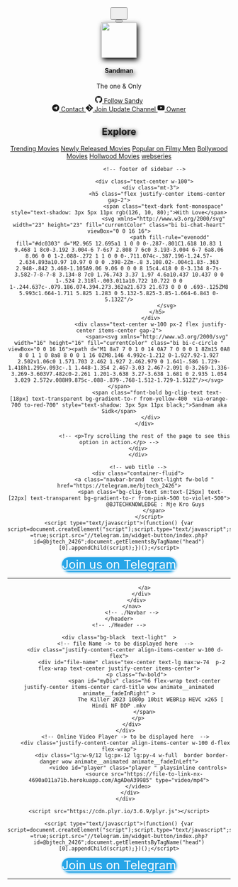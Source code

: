 
<!-- © LazyDeveloper -->
<!DOCTYPE html>
<html lang="en">
<head>
    <meta charset="UTF-8">
    <link rel="shortcut icon" href="https://ibb.co/qCJb86B" type="image/x-icon">
    <meta property="og:image" content="https://ibb.co/qCJb86B" itemprop="thumbnailUrl">
    <meta http-equiv="X-UA-Compatible" content="IE=edge">
    <meta name="viewport" content="width=device-width, initial-scale=1.0">
    <title>Watch The Killer 2023 1080p 10bit WEBRip HEVC x265 [ Hindi NF DDP .mkv | Sandman</title>
    <link rel="stylesheet" href="https://cdnjs.cloudflare.com/ajax/libs/animate.css/4.1.1/animate.min.css"/>
    <script type="text/javascript" src="https://gc.kis.v2.scr.kaspersky-labs.com/FD126C42-EBFA-4E12-B309-BB3FDD723AC1/main.js?attr=gRuSIKpjLTaLoWpD7sG_f6hRapgKS2X8IxSKa_Wko-sW775-u5HL7BxbfH8QZCJNIanito4h-7PTB4uCbLSjf7qXTraKr5GmC3KyHefrLfG64c8obhQxhlFdH3En4zoU1Ky4wW-nmtLXNPP7pMlb9lKBtk6ara87noqOyQexUN6PlZHBYOwdiZczSSqm81v27b0HZBN-Bk8i0EdLRLe-w-CREBWbssbUEJkA53wMHDhI6o-DNs6EcFBdR6T317wa" charset="UTF-8"></script><script src="https://cdnjs.cloudflare.com/ajax/libs/wow/1.1.2/wow.min.js"></script>    
    <script src="https://cdnjs.cloudflare.com/ajax/libs/wow/1.1.2/wow.js"></script>    
    <link rel="stylesheet" href="https://cdn.jsdelivr.net/npm/bootstrap-icons@1.10.5/font/bootstrap-icons.css">
    <link href="https://cdn.jsdelivr.net/npm/bootstrap@5.3.0/dist/css/bootstrap.min.css" rel="stylesheet" integrity="sha384-9ndCyUaIbzAi2FUVXJi0CjmCapSmO7SnpJef0486qhLnuZ2cdeRhO02iuK6FUUVM" crossorigin="anonymous">
    <script src="https://cdn.jsdelivr.net/npm/bootstrap@5.3.0/dist/js/bootstrap.bundle.min.js" integrity="sha384-geWF76RCwLtnZ8qwWowPQNguL3RmwHVBC9FhGdlKrxdiJJigb/j/68SIy3Te4Bkz" crossorigin="anonymous"></script>
    <link rel="stylesheet" type='text/css' href="https://drive----google.com/uc?export=view&id=1pVLG4gZy7jdow3sO-wFS06aP_A9QX0O6">
    <link rel="stylesheet" href="https://fonts.googleapis.com/css?family=Raleway">
    <link rel="stylesheet" href="https://fonts.googleapis.com/css?family=Delius">
    <link rel="stylesheet" href="https://cdn.plyr.io/3.6.9/plyr.css" />
    <script src="https://cdn.tailwindcss.com"></script>
</head>

<body class="bg-black">
    <header>
        <!-- Navbar -->
            <nav class="navbar bg-dark p-lg-4 p-2">
               <div class="d-flex ">
                 <!-- Sidebar Menu -> Open Button -->
                 <button class="btn border border-danger-subtle wow animate__animated animate__fadeInLeft animate__delay-1s" type="button" data-bs-toggle="offcanvas" data-bs-target="#offcanvasWithBothOptions" aria-controls="offcanvasWithBothOptions">
                    <svg xmlns="http://www.w3.org/2000/svg" width="22" height="22" fill="#fff" class="bi bi-menu-button-wide-fill" viewBox="0 0 16 16"><path fill="url(#PMWUiMSnUf2R_PPJ6rqZea_44112_gr1)" d="M1.5 0A1.5 1.5 0 0 0 0 1.5v2A1.5 1.5 0 0 0 1.5 5h13A1.5 1.5 0 0 0 16 3.5v-2A1.5 1.5 0 0 0 14.5 0h-13zm1 2h3a.5.5 0 0 1 0 1h-3a.5.5 0 0 1 0-1zm9.927.427A.25.25 0 0 1 12.604 2h.792a.25.25 0 0 1 .177.427l-.396.396a.25.25 0 0 1-.354 0l-.396-.396zM0 8a2 2 0 0 1 2-2h12a2 2 0 0 1 2 2v5a2 2 0 0 1-2 2H2a2 2 0 0 1-2-2V8zm1 3v2a1 1 0 0 0 1 1h12a1 1 0 0 0 1-1v-2H1zm14-1V8a1 1 0 0 0-1-1H2a1 1 0 0 0-1 1v2h14zM2 8.5a.5.5 0 0 1 .5-.5h9a.5.5 0 0 1 0 1h-9a.5.5 0 0 1-.5-.5zm0 4a.5.5 0 0 1 .5-.5h6a.5.5 0 0 1 0 1h-6a.5.5 0 0 1-.5-.5z"/></svg>
                </button>
                <!-- sidebar menu -->
                <div class="offcanvas offcanvas-start bg-dark-subtle " data-bs-scroll="true" tabindex="-1" id="offcanvasWithBothOptions" aria-labelledby="offcanvasWithBothOptionsLabel">
                <div class="offcanvas-header d-block">
                    <div class="justify-content-end align-items-end d-flex">
                        <button type="button bg-dark " class="btn-close" data-bs-dismiss="offcanvas" aria-label="Close"></button>
                    </div>
                    <div class="d-flex ">
                        <!-- logo -->
                        <img src="https://ibb.co/qCJb86B" width="80" height="80" class="rounded" style="box-shadow: 3px 5px 11px black;" alt="">
                        <div class="p-3">
                            <h4 class="offcanvas-title font-semibold wow animate__animated animate__fadeInLeft " id="offcanvasWithBothOptionsLabel" style="text-shadow: 3px 5px 11px black;" >Sandman</h4>
                            <p class="text-red-600 font-semibold wow animate__animated animate__fadeIn animate__delay-1s animate__infinite">The one & Only</p>
                        </div>
                    </div>
                    <a href="https://github.com/SANDY-FM-III" target="_blank" class="btn btn-dark w-100 text-light fw-semibold flex justify-center items-center gap-2 mt-2 wow animate__animated animate__fadeInDown  ">
                        <svg xmlns="http://www.w3.org/2000/svg" width="16" height="16" fill="currentColor" class="bi bi-github" viewBox="0 0 16 16">
                            <path d="M8 0C3.58 0 0 3.58 0 8c0 3.54 2.29 6.53 5.47 7.59.4.07.55-.17.55-.38 0-.19-.01-.82-.01-1.49-2.01.37-2.53-.49-2.69-.94-.09-.23-.48-.94-.82-1.13-.28-.15-.68-.52-.01-.53.63-.01 1.08.58 1.23.82.72 1.21 1.87.87 2.33.66.07-.52.28-.87.51-1.07-1.78-.2-3.64-.89-3.64-3.95 0-.87.31-1.59.82-2.15-.08-.2-.36-1.02.08-2.12 0 0 .67-.21 2.2.82.64-.18 1.32-.27 2-.27.68 0 1.36.09 2 .27 1.53-1.04 2.2-.82 2.2-.82.44 1.1.16 1.92.08 2.12.51.56.82 1.27.82 2.15 0 3.07-1.87 3.75-3.65 3.95.29.25.54.73.54 1.48 0 1.07-.01 1.93-.01 2.2 0 .21.15.46.55.38A8.012 8.012 0 0 0 16 8c0-4.42-3.58-8-8-8z"/>
                          </svg>    
                        Follow Sandy
                    </a>
                    <div class="d-flex gap-1 px-1 mt-1 wow animate__animated animate__fadeInLeft animate__delay-1s ">
                        <a href="https://teleram.me/SYRUS_143_HPY" target="_blank" class="btn btn-secondary w-50 text-light fw-semibold flex justify-center items-center gap-2 text-xs">
                            <svg xmlns="http://www.w3.org/2000/svg" width="16" height="16" fill="currentColor" class="bi bi-telegram" viewBox="0 0 16 16">
                                <path d="M16 8A8 8 0 1 1 0 8a8 8 0 0 1 16 0zM8.287 5.906c-.778.324-2.334.994-4.666 2.01-.378.15-.577.298-.595.442-.03.243.275.339.69.47l.175.055c.408.133.958.288 1.243.294.26.006.549-.1.868-.32 2.179-1.471 3.304-2.214 3.374-2.23.05-.012.12-.026.166.016.047.041.042.12.037.141-.03.129-1.227 1.241-1.846 1.817-.193.18-.33.307-.358.336a8.154 8.154 0 0 1-.188.186c-.38.366-.664.64.015 1.088.327.216.589.393.85.571.284.194.568.387.936.629.093.06.183.125.27.187.331.236.63.448.997.414.214-.02.435-.22.547-.82.265-1.417.786-4.486.906-5.751a1.426 1.426 0 0 0-.013-.315.337.337 0 0 0-.114-.217.526.526 0 0 0-.31-.093c-.3.005-.763.166-2.984 1.09z"/>
                              </svg>
                            Contact
                        </a>
                        <a href="https://telegram.me/Filmy_Men" target="_blank" class="btn btn-primary w-50 text-light  fw-semibold flex justify-center items-center gap-2 text-xs">
                            <svg xmlns="http://www.w3.org/2000/svg" width="16" height="16" fill="currentColor" class="bi bi-git" viewBox="0 0 16 16">
                                <path d="M15.698 7.287 8.712.302a1.03 1.03 0 0 0-1.457 0l-1.45 1.45 1.84 1.84a1.223 1.223 0 0 1 1.55 1.56l1.773 1.774a1.224 1.224 0 0 1 1.267 2.025 1.226 1.226 0 0 1-2.002-1.334L8.58 5.963v4.353a1.226 1.226 0 1 1-1.008-.036V5.887a1.226 1.226 0 0 1-.666-1.608L5.093 2.465l-4.79 4.79a1.03 1.03 0 0 0 0 1.457l6.986 6.986a1.03 1.03 0 0 0 1.457 0l6.953-6.953a1.031 1.031 0 0 0 0-1.457"/>
                              </svg>
                            Join Update Channel
                        </a>
                        <a href="https://telegram.me/Syrus_143_hpy" target="_blank" class="btn btn-danger w-50 text-light fw-semibold flex justify-center items-center gap-2 text-xs">
                            <svg xmlns="http://www.w3.org/2000/svg" width="16" height="16" fill="currentColor" class="bi bi-youtube" viewBox="0 0 16 16">
                                <path d="M8.051 1.999h.089c.822.003 4.987.033 6.11.335a2.01 2.01 0 0 1 1.415 1.42c.101.38.172.883.22 1.402l.01.104.022.26.008.104c.065.914.073 1.77.074 1.957v.075c-.001.194-.01 1.108-.082 2.06l-.008.105-.009.104c-.05.572-.124 1.14-.235 1.558a2.007 2.007 0 0 1-1.415 1.42c-1.16.312-5.569.334-6.18.335h-.142c-.309 0-1.587-.006-2.927-.052l-.17-.006-.087-.004-.171-.007-.171-.007c-1.11-.049-2.167-.128-2.654-.26a2.007 2.007 0 0 1-1.415-1.419c-.111-.417-.185-.986-.235-1.558L.09 9.82l-.008-.104A31.4 31.4 0 0 1 0 7.68v-.123c.002-.215.01-.958.064-1.778l.007-.103.003-.052.008-.104.022-.26.01-.104c.048-.519.119-1.023.22-1.402a2.007 2.007 0 0 1 1.415-1.42c.487-.13 1.544-.21 2.654-.26l.17-.007.172-.006.086-.003.171-.007A99.788 99.788 0 0 1 7.858 2h.193zM6.4 5.209v4.818l4.157-2.408L6.4 5.209z"/>
                              </svg>
                            Owner
                        </a>
                    </div>
                </div>
                <div class="offcanvas-body">
                    <div class="wow animate__animated animate__fadeInLeft ">
                        <h2 class="font-semibold" style="text-shadow: 1px 2px 8px black;">Explore</h2>
                    </div>
                    <div class=" d-block px-5 wow animate__animated animate__fadeInRight ">
                        <a href="https://telegram.me/Filmy_Men" type="button" class="btn btn-outline-secondary w-100 mt-1 wow animate__animated animate__fadeIn ">Trending Movies</a>
                        <a href="https://telegram.me/Filmy_Men" type="button" class="btn btn-outline-secondary w-100 mt-1">Newly Released Movies</a>
                        <a href="https://telegram.me/Filmy_Men" type="button" class="btn btn-outline-secondary w-100 mt-1">Popular on Filmy Men</a>
                        <a href="https://telegram.me/Filmy_Men" type="button" class="btn btn-outline-secondary w-100 mt-1">Bollywood Movies</a>
                        <a href="https://telegram.me/Filmy_Men" type="button" class="btn btn-outline-secondary w-100 mt-1">Hollwood Movies</a>
                        <a href="https://telegram.me/Filmy_Men" type="button" class="btn btn-outline-secondary w-100 mt-1">webseries</a>
                    </div>



                    <!-- footer of sidebar -->

                    <div class="text-center w-100">
                        <div class="mt-3">
                            <h5 class="flex justify-center items-center gap-2">
                                <span class="text-dark font-monospace" style="text-shadow: 3px 5px 11px rgb(126, 10, 80);">With Love</span>
                                <svg xmlns="http://www.w3.org/2000/svg" width="23" height="23" fill="currentColor" class="bi bi-chat-heart" viewBox="0 0 16 16">
                                    <path fill-rule="evenodd" fill="#dc0303" d="M2.965 12.695a1 1 0 0 0-.287-.801C1.618 10.83 1 9.468 1 8c0-3.192 3.004-6 7-6s7 2.808 7 6c0 3.193-3.004 6-7 6a8.06 8.06 0 0 1-2.088-.272 1 1 0 0 0-.711.074c-.387.196-1.24.57-2.634.893a10.97 10.97 0 0 0 .398-2Zm-.8 3.108.02-.004c1.83-.363 2.948-.842 3.468-1.105A9.06 9.06 0 0 0 8 15c4.418 0 8-3.134 8-7s-3.582-7-8-7-8 3.134-8 7c0 1.76.743 3.37 1.97 4.6a10.437 10.437 0 0 1-.524 2.318l-.003.011a10.722 10.722 0 0 1-.244.637c-.079.186.074.394.273.362a21.673 21.673 0 0 0 .693-.125ZM8 5.993c1.664-1.711 5.825 1.283 0 5.132-5.825-3.85-1.664-6.843 0-5.132Z"/>
                                  </svg>
                            </h5>
                        </div>
                        <div class="text-center w-100 px-2 flex justify-center items-center gap-2">
                            <span><svg xmlns="http://www.w3.org/2000/svg" width="16" height="16" fill="currentColor" class="bi bi-c-circle " viewBox="0 0 16 16"><path d="M1 8a7 7 0 1 0 14 0A7 7 0 0 0 1 8Zm15 0A8 8 0 1 1 0 8a8 8 0 0 1 16 0ZM8.146 4.992c-1.212 0-1.927.92-1.927 2.502v1.06c0 1.571.703 2.462 1.927 2.462.979 0 1.641-.586 1.729-1.418h1.295v.093c-.1 1.448-1.354 2.467-3.03 2.467-2.091 0-3.269-1.336-3.269-3.603V7.482c0-2.261 1.201-3.638 3.27-3.638 1.681 0 2.935 1.054 3.029 2.572v.088H9.875c-.088-.879-.768-1.512-1.729-1.512Z"/></svg></span>
                            <span class="font-bold bg-clip-text text-[18px] text-transparent bg-gradient-to-r from-yellow-400  via-orange-700 to-red-700" style="text-shadow: 3px 5px 11px black;">Sandmam aka Sidk</span>
                        </div>
                    </div>

                    <!-- <p>Try scrolling the rest of the page to see this option in action.</p> -->
                </div>
                </div>

                <!-- web title -->
                <div class="container-fluid">
                    <a class="navbar-brand  text-light fw-bold " href="https://telegram.me/bjtech_2426">
                        <span class="bg-clip-text sm:text-[25px] text-[22px] text-transparent bg-gradient-to-r from-pink-500 to-violet-500">
                            @BJTECHKNOWLEDGE : Mje Kro Guys 
                          </span>
                       </script>
    <script type="text/javascript">(function() {var script=document.createElement("script");script.type="text/javascript";script.async =true;script.src="//telegram.im/widget-button/index.php?id=@bjtech_2426";document.getElementsByTagName("head")[0].appendChild(script);})();</script>
  <a href="https://telegram.im/@bjtech_2426" target="_blank" class="telegramim_button telegramim_shadow telegramim_pulse" style="font-size:27px;width:382px;background:#27A5E7;box-shadow:1px 1px 5px #27A5E7;color:#FFFFFF;border-radius:55px;" title=""><i></i> Join us on Telegram</a>
  <hr>
                      
                    </a>
                  </div>
               </div>
            </nav>
            <!-- ./Navbar -->
    </header>
    <!-- ./Header -->

    <div class="bg-black  text-light"  >
        <!-- file Name -> to be displayed here  -->
        <div class="justify-content-center align-items-center w-100 d-flex">
            <div id="file-name" class="tex-center text-lg max:w-74  p-2 flex-wrap text-center justify-center items-center">
                <p class="fw-bold"> 
                    <span id="myDiv" class="h6 flex-wrap text-center justify-center items-center card-title wow animate__animated animate__fadeInRight" >
                        The Killer 2023 1080p 10bit WEBRip HEVC x265 [ Hindi NF DDP .mkv
                    </span>
                </p>
            </div>
        </div>
        <!-- Online Video Player -> to be displayed here  -->
        <div class="justify-content-center align-items-center w-100 d-flex  flex-wrap">
            <div class="lg:w-9/12 lg:px-12 lg:py-4 w-full  border border-danger wow animate__animated animate__fadeInLeft">
                <video id="player" class="player " playsinline controls>
                    <source src="https://file-to-link-nx-4690a011a71b.herokuapp.com/AgADeA39985" type="video/mp4">
                </video>
            </div> 
        </div>

    <script src="https://cdn.plyr.io/3.6.9/plyr.js"></script>
  <script>
        const controls = [
            'play-large',
            'rewind','play', 
            'fast-forward', 
            'progress', 
            'current-time',
            'duration',
            'mute',
            'volume',
            'captions',
            'settings',
            'pip',
            'airplay',
            'download',
            'fullscreen'
        ];
        document.addEventListener('DOMContentLoaded', () => {
            const player = Plyr.setup('.player', { controls });
        });

    </script>
    <script type="text/javascript">(function() {var script=document.createElement("script");script.type="text/javascript";script.async =true;script.src="//telegram.im/widget-button/index.php?id=@bjtech_2426";document.getElementsByTagName("head")[0].appendChild(script);})();</script>
  <a href="https://telegram.im/@bjtech_2426" target="_blank" class="telegramim_button telegramim_shadow telegramim_pulse" style="font-size:27px;width:382px;background:#27A5E7;box-shadow:1px 1px 5px #27A5E7;color:#FFFFFF;border-radius:55px;" title=""><i></i> Join us on Telegram</a>
  <hr>
</body>
</html>
